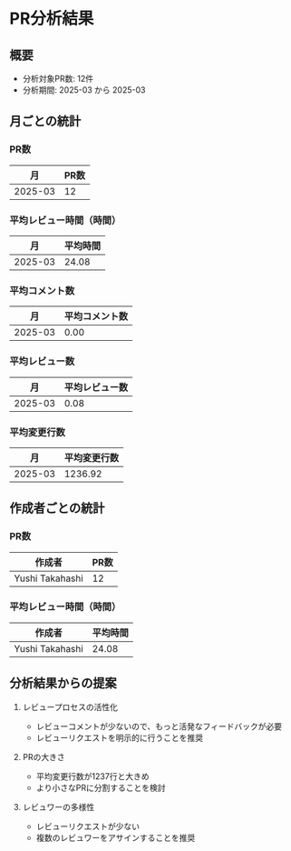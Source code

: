 # PR分析結果

## 概要

- 分析対象PR数: 12件
- 分析期間: 2025-03 から 2025-03

## 月ごとの統計

### PR数
| 月 | PR数 |
|----|------|
| 2025-03 | 12 |

### 平均レビュー時間（時間）
| 月 | 平均時間 |
|----|----------|
| 2025-03 | 24.08 |

### 平均コメント数
| 月 | 平均コメント数 |
|----|--------------|
| 2025-03 | 0.00 |

### 平均レビュー数
| 月 | 平均レビュー数 |
|----|--------------|
| 2025-03 | 0.08 |

### 平均変更行数
| 月 | 平均変更行数 |
|----|------------|
| 2025-03 | 1236.92 |

## 作成者ごとの統計

### PR数
| 作成者 | PR数 |
|--------|------|
| Yushi Takahashi | 12 |

### 平均レビュー時間（時間）
| 作成者 | 平均時間 |
|--------|----------|
| Yushi Takahashi | 24.08 |

## 分析結果からの提案

1. レビュープロセスの活性化
   - レビューコメントが少ないので、もっと活発なフィードバックが必要
   - レビューリクエストを明示的に行うことを推奨

2. PRの大きさ
   - 平均変更行数が1237行と大きめ
   - より小さなPRに分割することを検討

3. レビュワーの多様性
   - レビューリクエストが少ない
   - 複数のレビュワーをアサインすることを推奨
